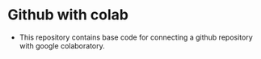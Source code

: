 # Github with colab
- This repository contains base code for connecting a github repository with google colaboratory.
